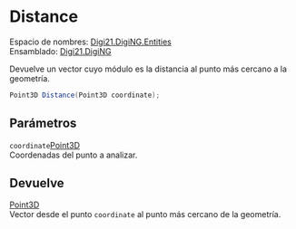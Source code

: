 # Distance

Espacio de nombres: [Digi21.DigiNG.Entities](/digi3d-net/programacion/.net/referencia/digi21.diging/digi21.diging.entities/)   
Ensamblado: [Digi21.DigiNG](/digi3d-net/programacion/.net/referencia/digi21.diging.plugin/digi21.diging/)​‌

Devuelve un vector cuyo módulo es la distancia al punto más cercano a la geometría.

```csharp
Point3D Distance(Point3D coordinate);‌
```

## Parámetros

`coordinate`[Point3D](/digi3d-net/programacion/.net/referencia/digi21.diging/digi21.math/clases/point3d.md)  
Coordenadas del punto a analizar.

## Devuelve

[Point3D](/digi3d-net/programacion/.net/referencia/digi21.diging/digi21.math/clases/point3d.md)  
Vector desde el punto `coordinate` al punto más cercano de la geometría.



